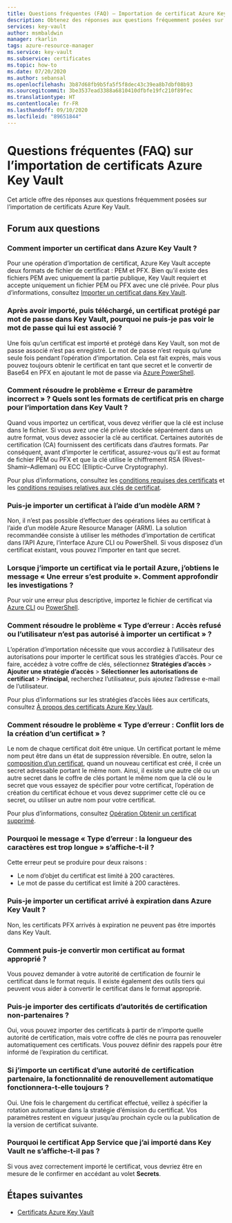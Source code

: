 ```yaml
---
title: Questions fréquentes (FAQ) – Importation de certificat Azure Key Vault
description: Obtenez des réponses aux questions fréquemment posées sur l’importation de certificats Azure Key Vault.
services: key-vault
author: msmbaldwin
manager: rkarlin
tags: azure-resource-manager
ms.service: key-vault
ms.subservice: certificates
ms.topic: how-to
ms.date: 07/20/2020
ms.author: sebansal
ms.openlocfilehash: 3b87d68fb9b5fa5f5f8dec43c39ea8b7dbf08b93
ms.sourcegitcommit: 3be3537ead3388a6810410dfbfe19fc210f89fec
ms.translationtype: HT
ms.contentlocale: fr-FR
ms.lasthandoff: 09/10/2020
ms.locfileid: "89651844"
---
```

# <a name="importing-azure-key-vault-certificates-faq"></a>Questions fréquentes (FAQ) sur l’importation de certificats Azure Key Vault

Cet article offre des réponses aux questions fréquemment posées sur l’importation de certificats Azure Key Vault.

## <a name="frequently-asked-questions"></a>Forum aux questions

### <a name="how-can-i-import-a-certificate-in-azure-key-vault"></a>Comment importer un certificat dans Azure Key Vault ?

Pour une opération d’importation de certificat, Azure Key Vault accepte deux formats de fichier de certificat : PEM et PFX. Bien qu’il existe des fichiers PEM avec uniquement la partie publique, Key Vault requiert et accepte uniquement un fichier PEM ou PFX avec une clé privée. Pour plus d’informations, consultez [Importer un certificat dans Key Vault](https://docs.microsoft.com/azure/key-vault/certificates/tutorial-import-certificate#import-a-certificate-to-key-vault).

### <a name="after-i-import-a-password-protected-certificate-to-key-vault-and-then-download-it-why-cant-i-see-the-password-thats-associated-with-it"></a>Après avoir importé, puis téléchargé, un certificat protégé par mot de passe dans Key Vault, pourquoi ne puis-je pas voir le mot de passe qui lui est associé ?
    
Une fois qu’un certificat est importé et protégé dans Key Vault, son mot de passe associé n’est pas enregistré. Le mot de passe n’est requis qu’une seule fois pendant l’opération d’importation. Cela est fait exprès, mais vous pouvez toujours obtenir le certificat en tant que secret et le convertir de Base64 en PFX en ajoutant le mot de passe via [Azure PowerShell](https://social.technet.microsoft.com/wiki/contents/articles/37431.exporting-azure-app-service-certificates.aspx).

### <a name="how-can-i-resolve-a-bad-parameter-error-what-are-the-supported-certificate-formats-for-importing-to-key-vault"></a>Comment résoudre le problème « Erreur de paramètre incorrect » ? Quels sont les formats de certificat pris en charge pour l’importation dans Key Vault ?

Quand vous importez un certificat, vous devez vérifier que la clé est incluse dans le fichier. Si vous avez une clé privée stockée séparément dans un autre format, vous devez associer la clé au certificat. Certaines autorités de certification (CA) fournissent des certificats dans d’autres formats. Par conséquent, avant d’importer le certificat, assurez-vous qu’il est au format de fichier PEM ou PFX et que la clé utilise le chiffrement RSA (Rivest–Shamir–Adleman) ou ECC (Elliptic-Curve Cryptography). 

Pour plus d’informations, consultez les [conditions requises des certificats](https://docs.microsoft.com/azure/key-vault/certificates/certificate-scenarios#formats-of-import-we-support) et les [conditions requises relatives aux clés de certificat](https://docs.microsoft.com/azure/key-vault/keys/about-keys#cryptographic-protection).

###  <a name="can-i-import-a-certificate-by-using-an-arm-template"></a>Puis-je importer un certificat à l’aide d’un modèle ARM ?

Non, il n’est pas possible d’effectuer des opérations liées au certificat à l’aide d’un modèle Azure Resource Manager (ARM). La solution recommandée consiste à utiliser les méthodes d’importation de certificat dans l’API Azure, l’interface Azure CLI ou PowerShell. Si vous disposez d’un certificat existant, vous pouvez l’importer en tant que secret.

### <a name="when-i-import-a-certificate-via-the-azure-portal-i-get-a-something-went-wrong-error-how-can-i-investigate-further"></a>Lorsque j’importe un certificat via le portail Azure, j’obtiens le message « Une erreur s’est produite ». Comment approfondir les investigations ?
    
Pour voir une erreur plus descriptive, importez le fichier de certificat via [Azure CLI](https://docs.microsoft.com/cli/azure/keyvault/certificate?view=azure-cli-latest#az-keyvault-certificate-import) ou [PowerShell](https://docs.microsoft.com/powershell/module/azurerm.keyvault/import-azurekeyvaultcertificate?view=azurermps-6.13.0).

### <a name="how-can-i-resolve-error-type-access-denied-or-user-is-unauthorized-to-import-certificate"></a>Comment résoudre le problème « Type d’erreur : Accès refusé ou l’utilisateur n’est pas autorisé à importer un certificat » ?
    
L’opération d’importation nécessite que vous accordiez à l’utilisateur des autorisations pour importer le certificat sous les stratégies d’accès. Pour ce faire, accédez à votre coffre de clés, sélectionnez **Stratégies d’accès** > **Ajouter une stratégie d’accès** > **Sélectionner les autorisations de certificat** > **Principal**, recherchez l’utilisateur, puis ajoutez l’adresse e-mail de l’utilisateur. 

Pour plus d’informations sur les stratégies d’accès liées aux certificats, consultez [À propos des certificats Azure Key Vault](https://docs.microsoft.com/azure/key-vault/certificates/about-certificates#certificate-access-control).


### <a name="how-can-i-resolve-error-type-conflict-when-creating-a-certificate"></a>Comment résoudre le problème « Type d’erreur : Conflit lors de la création d’un certificat » ?
    
Le nom de chaque certificat doit être unique. Un certificat portant le même nom peut être dans un état de suppression réversible. En outre, selon la [composition d’un certificat](https://docs.microsoft.com/azure/key-vault/certificates/about-certificates#composition-of-a-certificate), quand un nouveau certificat est créé, il crée un secret adressable portant le même nom. Ainsi, il existe une autre clé ou un autre secret dans le coffre de clés portant le même nom que la clé ou le secret que vous essayez de spécifier pour votre certificat, l’opération de création du certificat échoue et vous devez supprimer cette clé ou ce secret, ou utiliser un autre nom pour votre certificat. 

Pour plus d’informations, consultez [Opération Obtenir un certificat supprimé](https://docs.microsoft.com/rest/api/keyvault/getdeletedcertificate/getdeletedcertificate).

### <a name="why-am-i-getting-error-type-char-length-is-too-long"></a>Pourquoi le message « Type d’erreur : la longueur des caractères est trop longue » s’affiche-t-il ?
Cette erreur peut se produire pour deux raisons :    
* Le nom d’objet du certificat est limité à 200 caractères.
* Le mot de passe du certificat est limité à 200 caractères.

### <a name="can-i-import-an-expired-certificate-to-azure-key-vault"></a>Puis-je importer un certificat arrivé à expiration dans Azure Key Vault ?
    
Non, les certificats PFX arrivés à expiration ne peuvent pas être importés dans Key Vault.

### <a name="how-can-i-convert-my-certificate-to-the-proper-format"></a>Comment puis-je convertir mon certificat au format approprié ?

Vous pouvez demander à votre autorité de certification de fournir le certificat dans le format requis. Il existe également des outils tiers qui peuvent vous aider à convertir le certificat dans le format approprié.

### <a name="can-i-import-certificates-from-non-partner-cas"></a>Puis-je importer des certificats d’autorités de certification non-partenaires ?
Oui, vous pouvez importer des certificats à partir de n’importe quelle autorité de certification, mais votre coffre de clés ne pourra pas renouveler automatiquement ces certificats. Vous pouvez définir des rappels pour être informé de l’expiration du certificat.

### <a name="if-i-import-a-certificate-from-a-partner-ca-will-the-autorenewal-feature-still-work"></a>Si j’importe un certificat d’une autorité de certification partenaire, la fonctionnalité de renouvellement automatique fonctionnera-t-elle toujours ?
Oui. Une fois le chargement du certificat effectué, veillez à spécifier la rotation automatique dans la stratégie d’émission du certificat. Vos paramètres restent en vigueur jusqu’au prochain cycle ou la publication de la version de certificat suivante.

### <a name="why-cant-i-see-the-app-service-certificate-that-i-imported-to-key-vault"></a>Pourquoi le certificat App Service que j’ai importé dans Key Vault ne s’affiche-t-il pas ? 
Si vous avez correctement importé le certificat, vous devriez être en mesure de le confirmer en accédant au volet **Secrets**.


## <a name="next-steps"></a>Étapes suivantes

- [Certificats Azure Key Vault](/azure/key-vault/certificates/about-certificates)
